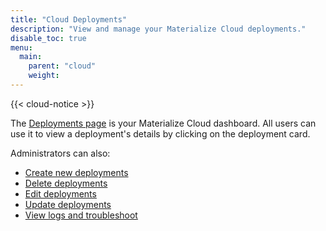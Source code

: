 ```yaml
---
title: "Cloud Deployments"
description: "View and manage your Materialize Cloud deployments."
disable_toc: true
menu:
  main:
    parent: "cloud"
    weight:
---
```


{{< cloud-notice >}}

The [Deployments page](http://cloud.materialize.com/deployments) is your Materialize Cloud dashboard. All users can use it to view a deployment's details by clicking on the deployment card.

Administrators can also:

* [Create new deployments](../create-deployments)
* [Delete deployments](../delete-deployments)
* [Edit deployments](../administer-workspace)
* [Update deployments](../update-deployments)
* [View logs and troubleshoot](../troubleshoot-cloud)
